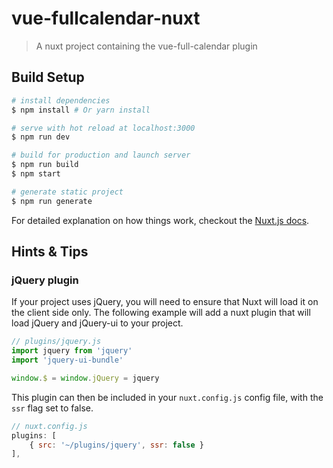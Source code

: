 # vue-fullcalendar-nuxt

> A nuxt project containing the vue-full-calendar plugin

## Build Setup

``` bash
# install dependencies
$ npm install # Or yarn install

# serve with hot reload at localhost:3000
$ npm run dev

# build for production and launch server
$ npm run build
$ npm start

# generate static project
$ npm run generate
```

For detailed explanation on how things work, checkout the [Nuxt.js docs](https://github.com/nuxt/nuxt.js).

## Hints & Tips
### jQuery plugin
If your project uses jQuery, you will need to ensure that Nuxt will load it on the client side only. The following example will add a nuxt plugin that will load jQuery and jQuery-ui to your project.

```js
// plugins/jquery.js
import jquery from 'jquery'
import 'jquery-ui-bundle'

window.$ = window.jQuery = jquery
```

This plugin can then be included in your `nuxt.config.js` config file, with the `ssr` flag set to false. 

```js
// nuxt.config.js
plugins: [
    { src: '~/plugins/jquery', ssr: false }
],
```
